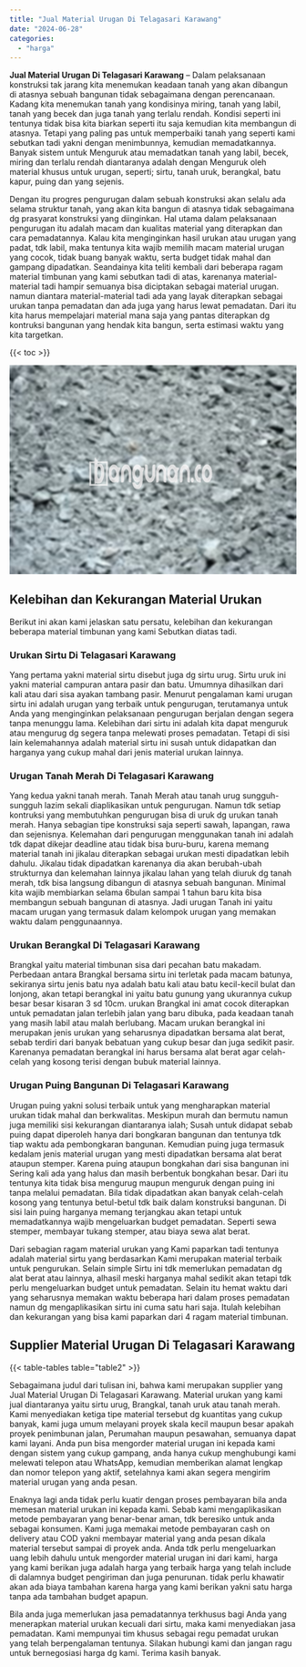 ```yaml
---
title: "Jual Material Urugan Di Telagasari Karawang"
date: "2024-06-28"
categories: 
  - "harga"
---
```


**Jual Material Urugan Di Telagasari Karawang** – Dalam pelaksanaan konstruksi tak jarang kita menemukan keadaan tanah yang akan dibangun di atasnya sebuah bangunan tidak sebagaimana dengan perencanaan. Kadang kita menemukan tanah yang kondisinya miring, tanah yang labil, tanah yang becek dan juga tanah yang terlalu rendah. Kondisi seperti ini tentunya tidak bisa kita biarkan seperti itu saja kemudian kita membangun di atasnya. Tetapi yang paling pas untuk memperbaiki tanah yang seperti kami sebutkan tadi yakni dengan menimbunnya, kemudian memadatkannya. Banyak sistem untuk Menguruk atau memadatkan tanah yang labil, becek, miring dan terlalu rendah diantaranya adalah dengan Menguruk oleh material khusus untuk urugan, seperti; sirtu, tanah uruk, berangkal, batu kapur, puing dan yang sejenis.

Dengan itu progres pengurugan dalam sebuah konstruksi akan selalu ada selama struktur tanah, yang akan kita bangun di atasnya tidak sebagaimana dg prasyarat konstruksi yang diinginkan. Hal utama dalam pelaksanaan pengurugan itu adalah macam dan kualitas material yang diterapkan dan cara pemadatannya. Kalau kita menginginkan hasil urukan atau urugan yang padat, tdk labil, maka tentunya kita wajib memilih macam material urugan yang cocok, tidak buang banyak waktu, serta budget tidak mahal dan gampang dipadatkan. Seandainya kita teliti kembali dari beberapa ragam material timbunan yang kami sebutkan tadi di atas, karenanya material-material tadi hampir semuanya bisa diciptakan sebagai material urugan. namun diantara material-material tadi ada yang layak diterapkan sebagai urukan tanpa pemadatan dan ada juga yang harus lewat pemadatan. Dari itu kita harus mempelajari material mana saja yang pantas diterapkan dg kontruksi bangunan yang hendak kita bangun, serta estimasi waktu yang kita targetkan.

{{< toc >}}

![Jual Material Urugan Di Telagasari Karawang](/images/jual-urugan-05.png)

## Kelebihan dan Kekurangan Material Urukan

Berikut ini akan kami jelaskan satu persatu, kelebihan dan kekurangan beberapa material timbunan yang kami Sebutkan diatas tadi.

### Urukan Sirtu Di Telagasari Karawang

Yang pertama yakni material sirtu disebut juga dg sirtu urug. Sirtu uruk ini yakni material campuran antara pasir dan batu. Umumnya dihasilkan dari kali atau dari sisa ayakan tambang pasir. Menurut pengalaman kami urugan sirtu ini adalah urugan yang terbaik untuk pengurugan, terutamanya untuk Anda yang menginginkan pelaksanaan pengurugan berjalan dengan segera tanpa menunggu lama. Kelebihan dari sirtu ini adalah kita dapat menguruk atau mengurug dg segera tanpa melewati proses pemadatan. Tetapi di sisi lain kelemahannya adalah material sirtu ini susah untuk didapatkan dan harganya yang cukup mahal dari jenis material urukan lainnya.

### Urugan Tanah Merah Di Telagasari Karawang

Yang kedua yakni tanah merah. Tanah Merah atau tanah urug sungguh-sungguh lazim sekali diaplikasikan untuk pengurugan. Namun tdk setiap kontruksi yang membutuhkan pengurugan bisa di uruk dg urukan tanah merah. Hanya sebagian tipe konstruksi saja seperti sawah, lapangan, rawa dan sejenisnya. Kelemahan dari pengurugan menggunakan tanah ini adalah tdk dapat dikejar deadline atau tidak bisa buru-buru, karena memang material tanah ini jikalau diterapkan sebagai urukan mesti dipadatkan lebih dahulu. Jikalau tidak dipadatkan karenanya dia akan berubah-ubah strukturnya dan kelemahan lainnya jikalau lahan yang telah diuruk dg tanah merah, tdk bisa langsung dibangun di atasnya sebuah bangunan. Minimal kita wajib membiarkan selama 6bulan sampai 1 tahun baru kita bisa membangun sebuah bangunan di atasnya. Jadi urugan Tanah ini yaitu macam urugan yang termasuk dalam kelompok urugan yang memakan waktu dalam penggunaannya.

### Urukan Berangkal Di Telagasari Karawang

Brangkal yaitu material timbunan sisa dari pecahan batu makadam. Perbedaan antara Brangkal bersama sirtu ini terletak pada macam batunya, sekiranya sirtu jenis batu nya adalah batu kali atau batu kecil-kecil bulat dan lonjong, akan tetapi berangkal ini yaitu batu gunung yang ukurannya cukup besar besar kisaran 3 sd 10cm. urukan Brangkal ini amat cocok diterapkan untuk pemadatan jalan terlebih jalan yang baru dibuka, pada keadaan tanah yang masih labil atau malah berlubang. Macam urukan berangkal ini merupakan jenis urukan yang seharusnya dipadatkan bersama alat berat, sebab terdiri dari banyak bebatuan yang cukup besar dan juga sedikit pasir. Karenanya pemadatan berangkal ini harus bersama alat berat agar celah-celah yang kosong terisi dengan bubuk material lainnya.

### Urugan Puing Bangunan Di Telagasari Karawang

Urugan puing yakni solusi terbaik untuk yang mengharapkan material urukan tidak mahal dan berkwalitas. Meskipun murah dan bermutu namun juga memiliki sisi kekurangan diantaranya ialah; Susah untuk didapat sebab puing dapat diperoleh hanya dari bongkaran bangunan dan tentunya tdk tiap waktu ada pembongkaran bangunan. Kemudian puing juga termasuk kedalam jenis material urugan yang mesti dipadatkan bersama alat berat ataupun stemper. Karena puing ataupun bongkahan dari sisa bangunan ini Sering kali ada yang halus dan masih berbentuk bongkahan besar. Dari itu tentunya kita tidak bisa mengurug maupun menguruk dengan puing ini tanpa melalui pemadatan. Bila tidak dipadatkan akan banyak celah-celah kosong yang tentunya betul-betul tdk baik dalam konstruksi bangunan. Di sisi lain puing harganya memang terjangkau akan tetapi untuk memadatkannya wajib mengeluarkan budget pemadatan. Seperti sewa stemper, membayar tukang stemper, atau biaya sewa alat berat.

Dari sebagian ragam material urukan yang Kami paparkan tadi tentunya adalah material sirtu yang berdasarkan Kami merupakan material terbaik untuk pengurukan. Selain simple Sirtu ini tdk memerlukan pemadatan dg alat berat atau lainnya, alhasil meski harganya mahal sedikit akan tetapi tdk perlu mengeluarkan budget untuk pemadatan. Selain itu hemat waktu dari yang seharusnya memakan waktu beberapa hari dalam proses pemadatan namun dg mengaplikasikan sirtu ini cuma satu hari saja. Itulah kelebihan dan kekurangan yang bisa kami paparkan dari 4 ragam material timbunan.

## Supplier Material Urugan Di Telagasari Karawang

{{< table-tables table="table2" >}}

Sebagaimana judul dari tulisan ini, bahwa kami merupakan supplier yang Jual Material Urugan Di Telagasari Karawang. Material urukan yang kami jual diantaranya yaitu sirtu urug, Brangkal, tanah uruk atau tanah merah. Kami menyediakan ketiga tipe material tersebut dg kuantitas yang cukup banyak, kami juga umum melayani proyek skala kecil maupun besar apakah proyek penimbunan jalan, Perumahan maupun pesawahan, semuanya dapat kami layani. Anda pun bisa mengorder material urugan ini kepada kami dengan sistem yang cukup gampang, anda hanya cukup menghubungi kami melewati telepon atau WhatsApp, kemudian memberikan alamat lengkap dan nomor telepon yang aktif, setelahnya kami akan segera mengirim material urugan yang anda pesan.

Enaknya lagi anda tidak perlu kuatir dengan proses pembayaran bila anda memesan material urukan ini kepada kami. Sebab kami mengaplikasikan metode pembayaran yang benar-benar aman, tdk beresiko untuk anda sebagai konsumen. Kami juga memakai metode pembayaran cash on delivery atau COD yakni membayar material yang anda pesan dikala material tersebut sampai di proyek anda. Anda tdk perlu mengeluarkan uang lebih dahulu untuk mengorder material urugan ini dari kami, harga yang kami berikan juga adalah harga yang terbaik harga yang telah include di dalamnya budget pengiriman dan juga penurunan. tidak perlu khawatir akan ada biaya tambahan karena harga yang kami berikan yakni satu harga tanpa ada tambahan budget apapun.

Bila anda juga memerlukan jasa pemadatannya terkhusus bagi Anda yang menerapkan material urukan kecuali dari sirtu, maka kami menyediakan jasa pemadatan. Kami mempunyai tim khusus sebagai regu pemadat urukan yang telah berpengalaman tentunya. Silakan hubungi kami dan jangan ragu untuk bernegosiasi harga dg kami. Terima kasih banyak.
